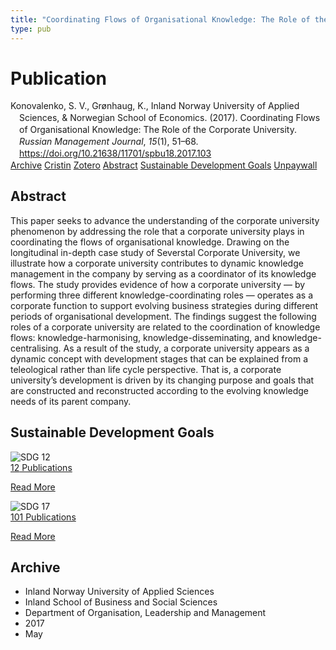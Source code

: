 ```yaml
---
title: "Coordinating Flows of Organisational Knowledge: The Role of the Corporate University"
type: pub
---
```

<h1>Publication</h1>
<article id="csl-bib-container-88QDYPB2" class="csl-bib-container">
  <div class="csl-bib-body" style="line-height: 1.35; padding-left: 1em; text-indent:-1em;">
  <div class="csl-entry">Konovalenko, S. V., Gr&#xF8;nhaug, K., Inland Norway University of Applied Sciences, &amp; Norwegian School of Economics. (2017). Coordinating Flows of Organisational Knowledge: The Role of the Corporate University. <i>Russian Management Journal</i>, <i>15</i>(1), 51&#x2013;68. <a href="https://doi.org/10.21638/11701/spbu18.2017.103">https://doi.org/10.21638/11701/spbu18.2017.103</a></div>
</div>
  <div class="csl-bib-buttons">
    <a href="#taxonomy-article-88QDYPB2" class="csl-bib-button">Archive</a>
    <a href="https://app.cristin.no/results/show.jsf?id=1470994" alt="Cristin URL" class="csl-bib-button">Cristin</a>
    <a href="http://zotero.org/groups/5022929/items/88QDYPB2" alt="Zotero URL" class="csl-bib-button">Zotero</a>
    <a href="#abstract-article-88QDYPB2" class="csl-bib-button">Abstract</a>
    <a href="#sdg-article-88QDYPB2" class="csl-bib-button">Sustainable Development Goals</a>
    <a href="https://dspace.spbu.ru/bitstream/11701/6704/1/03-Konovalenko.pdf" class="csl-bib-button">Unpaywall</a>
  </div>
  <div id="csl-bib-meta-container-88QDYPB2"></div>
</article>
<div id="csl-bib-meta-88QDYPB2" class="csl-bib-meta">
  <article id="abstract-article-88QDYPB2" class="abstract-article">
    <h1>Abstract</h1>
    This paper seeks to advance the understanding of the corporate university phenomenon by addressing the role that a corporate university plays in coordinating the flows of organisational knowledge. Drawing on the longitudinal in-depth case study of Severstal Corporate University, we illustrate how a corporate university contributes to dynamic knowledge management in the company by serving as a coordinator of its knowledge flows. The study provides evidence of how a corporate university — by performing three different knowledge-coordinating roles — operates as a corporate function to support evolving business strategies during different periods of organisational development. The findings suggest the following roles of a corporate university are related to the coordination of knowledge flows: knowledge-harmonising, knowledge-disseminating, and knowledge-centralising. As a result of the study, a corporate university appears as a dynamic concept with development stages that can be explained from a teleological rather than life cycle perspective. That is, a corporate university’s development is driven by its changing purpose and goals that are constructed and reconstructed according to the evolving knowledge needs of its parent company.
  </article>
  <article id="sdg-article-88QDYPB2" class="sdg-article">
    <h1>Sustainable Development Goals</h1>
    <div class="sdg-container"><div id="sdg12" class="sdg">
<img src="{{< params subfolder >}}images/sdg/sdg12_en.png" class="image" alt="SDG 12">
<div class="sdg-overlay">
<a href="{{< params subfolder >}}en/archive/?sdg=12#archive" class="sdg-publication-count"><span>12</span> Publications</a>
<p><a href="https://sdgs.un.org/goals/goal12" class="sdg-read-more">Read More</a></p>
</div>
</div> <div id="sdg17" class="sdg">
<img src="{{< params subfolder >}}images/sdg/sdg17_en.png" class="image" alt="SDG 17">
<div class="sdg-overlay">
<a href="{{< params subfolder >}}en/archive/?sdg=17#archive" class="sdg-publication-count"><span>101</span> Publications</a>
<p><a href="https://sdgs.un.org/goals/goal17" class="sdg-read-more">Read More</a></p>
</div>
</div></div>
  </article>
  <article id="taxonomy-article-88QDYPB2" class="taxonomy-article">
    <h1>Archive</h1>
    <ul>
      <li>Inland Norway University of Applied Sciences</li>
      <li>Inland School of Business and Social Sciences</li>
      <li>Department of Organisation, Leadership and Management</li>
      <li>2017</li>
      <li>May</li>
    </ul>
  </article>
</div>

